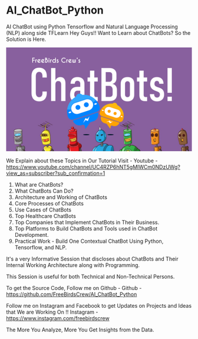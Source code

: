 # AI_ChatBot_Python
AI ChatBot using Python Tensorflow and Natural Language Processing (NLP) along side TFLearn
Hey Guys!! Want to Learn about ChatBots? So the Solution is Here.

![Screenshot](Untitled.png)

We Explain about these Topics in Our Tutorial Visit - Youtube -https://www.youtube.com/channel/UC4RZP6hNT5gMlWCm0NDzUWg?view_as=subscriber?sub_confirmation=1
1. What are ChatBots?
2. What ChatBots Can Do?
3. Architecture and Working of ChatBots
4. Core Processes of ChatBots
5. Use Cases of ChatBots
6. Top Healthcare ChatBots
7. Top Companies that Implement ChatBots in Their Business.
8. Top Platforms to Build ChatBots and Tools used in ChatBot Development.
9. Practical Work - Build One Contextual ChatBot Using Python, Tensorflow, and NLP.

It's a very Informative Session that discloses about ChatBots and Their Internal Working Architecture along with Programming.

This Session is useful for both Technical and Non-Technical Persons.

To get the Source Code, Follow me on Github -
Github - https://github.com/FreeBirdsCrew/AI_ChatBot_Python

Follow me on Instagram and Facebook to get Updates on Projects and Ideas that We are Working On !!
Instagram -  https://www.instagram.com/freebirdscrew


The More You Analyze, More You Get Insights from the Data.

